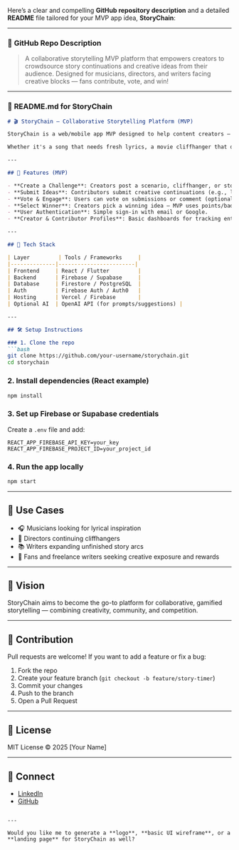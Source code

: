 Here’s a clear and compelling **GitHub repository description** and a detailed **README** file tailored for your MVP app idea, **StoryChain**:

---

### 🔹 **GitHub Repo Description**

> A collaborative storytelling MVP platform that empowers creators to crowdsource story continuations and creative ideas from their audience. Designed for musicians, directors, and writers facing creative blocks — fans contribute, vote, and win!

---

### 📝 **README.md for StoryChain**

````markdown
# 🎬 StoryChain – Collaborative Storytelling Platform (MVP)

StoryChain is a web/mobile app MVP designed to help content creators — musicians, directors, screenwriters, and more — overcome creative blocks by crowdsourcing story ideas from the public.

Whether it's a song that needs fresh lyrics, a movie cliffhanger that demands resolution, or a story arc looking for its next twist, **StoryChain lets fans and writers contribute**, and the best idea wins.

---

## 🚀 Features (MVP)

- **Create a Challenge**: Creators post a scenario, cliffhanger, or story starter.
- **Submit Ideas**: Contributors submit creative continuations (e.g., lyrics, plots).
- **Vote & Engage**: Users can vote on submissions or comment (optional).
- **Select Winner**: Creators pick a winning idea — MVP uses points/badges.
- **User Authentication**: Simple sign-in with email or Google.
- **Creator & Contributor Profiles**: Basic dashboards for tracking entries and challenges.

---

## 📱 Tech Stack

| Layer         | Tools / Frameworks     |
|--------------|------------------------|
| Frontend     | React / Flutter         |
| Backend      | Firebase / Supabase     |
| Database     | Firestore / PostgreSQL  |
| Auth         | Firebase Auth / Auth0   |
| Hosting      | Vercel / Firebase       |
| Optional AI  | OpenAI API (for prompts/suggestions) |

---

## 🛠️ Setup Instructions

### 1. Clone the repo
```bash
git clone https://github.com/your-username/storychain.git
cd storychain
````

### 2. Install dependencies (React example)

```bash
npm install
```

### 3. Set up Firebase or Supabase credentials

Create a `.env` file and add:

```env
REACT_APP_FIREBASE_API_KEY=your_key
REACT_APP_FIREBASE_PROJECT_ID=your_project_id
```

### 4. Run the app locally

```bash
npm start
```

---

## 🌟 Use Cases

* 🎧 Musicians looking for lyrical inspiration
* 🎥 Directors continuing cliffhangers
* 📚 Writers expanding unfinished story arcs
* 🧠 Fans and freelance writers seeking creative exposure and rewards

---

## 🎯 Vision

StoryChain aims to become the go-to platform for collaborative, gamified storytelling — combining creativity, community, and competition.

---

## 🤝 Contribution

Pull requests are welcome! If you want to add a feature or fix a bug:

1. Fork the repo
2. Create your feature branch (`git checkout -b feature/story-timer`)
3. Commit your changes
4. Push to the branch
5. Open a Pull Request

---

## 📄 License

MIT License © 2025 \[Your Name]

---

## 🔗 Connect

* [LinkedIn](https://www.linkedin.com/in/martin-kitonga)
* [GitHub](https://github.com/blacksnowmartin)

```

---

Would you like me to generate a **logo**, **basic UI wireframe**, or a **landing page** for StoryChain as well?
```
